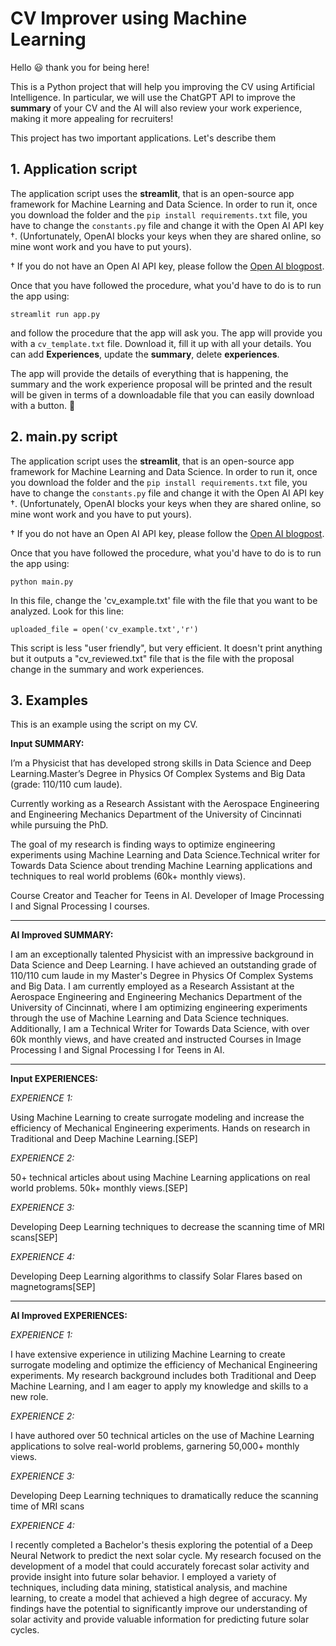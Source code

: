 

# CV Improver using Machine Learning
Hello :smiley: thank you for being here!

This is a Python project that will help you improving the CV using Artificial Intelligence. 
In particular, we will use the ChatGPT API to improve the __summary__ of  your CV and the AI will also review your work experience, making it more appealing for recruiters!

This project has two important applications. 
Let's  describe them

## 1. Application script

The application script uses the __streamlit__, that is an open-source app framework for Machine Learning and Data Science. 
In order to run it, once you download the folder and the ```pip install requirements.txt``` file, you have to change the ```constants.py``` file and change it with the Open AI API key †. (Unfortunately, OpenAI blocks your keys when they are shared online, so mine wont work and you have to put yours).

† If you do not have an Open AI API key, please follow the [Open AI blogpost](https://openai.com/blog/openai-api/).

Once that you have followed the procedure, what you'd have to do is to run the app using:

```streamlit run app.py```

and follow the procedure that the app will ask you. The app will provide you with a ```cv_template.txt``` file. Download it, fill it up with all your details. You can add __Experiences__, update the __summary__, delete __experiences__. 

The app will provide the details of everything that is happening, the summary and the work experience proposal will be printed and the result will be given in terms of a downloadable file that you can easily download with a button. :rocket:

## 2. main.py script

The application script uses the __streamlit__, that is an open-source app framework for Machine Learning and Data Science. 
In order to run it, once you download the folder and the ```pip install requirements.txt``` file, you have to change the ```constants.py``` file and change it with the Open AI API key †. (Unfortunately, OpenAI blocks your keys when they are shared online, so mine wont work and you have to put yours).

† If you do not have an Open AI API key, please follow the [Open AI blogpost](https://openai.com/blog/openai-api/).

Once that you have followed the procedure, what you'd have to do is to run the app using:

```python main.py```

In this file, change the 'cv_example.txt' file with the file that you want to be analyzed. Look for this line:

```uploaded_file = open('cv_example.txt','r')```

This script is less "user friendly", but very efficient. It doesn't print anything but it outputs a "cv_reviewed.txt" file that is the file with the proposal change in the summary and work experiences. 

## 3. Examples

This is an example using the script on my CV.

__Input SUMMARY:__ 

I’m a Physicist that has developed strong skills in Data Science and Deep Learning.Master’s Degree in Physics Of Complex Systems and Big Data (grade: 110/110 cum laude).

Currently working as a Research Assistant with the Aerospace Engineering and Engineering Mechanics Department of the University of Cincinnati while pursuing the PhD. 

The goal of my research is finding ways to optimize engineering experiments using Machine Learning and Data Science.Technical writer for Towards Data Science about trending Machine Learning applications and techniques to real world problems (60k+ monthly views). 

Course Creator and Teacher for Teens in AI. Developer of Image Processing I and Signal Processing I courses.

*** 
__AI Improved SUMMARY:__

I am an exceptionally talented Physicist with an impressive background in Data Science and Deep Learning. I have achieved an outstanding grade of 110/110 cum laude in my Master's Degree in Physics Of Complex Systems and Big Data. I am currently employed as a Research Assistant at the Aerospace Engineering and Engineering Mechanics Department of the University of Cincinnati, where I am optimizing engineering experiments through the use of Machine Learning and Data Science techniques. Additionally, I am a Technical Writer for Towards Data Science, with over 60k monthly views, and have created and instructed Courses in Image Processing I and Signal Processing I for Teens in AI.

***

__Input EXPERIENCES:__ 

_EXPERIENCE 1:_

Using Machine Learning to create surrogate modeling and increase the efficiency of Mechanical Engineering experiments. Hands on research in Traditional and Deep Machine Learning.[SEP]


_EXPERIENCE 2:_

50+ technical articles about using Machine Learning applications on real world problems. 50k+ monthly views.[SEP]

_EXPERIENCE 3:_

Developing Deep Learning techniques to decrease the scanning time of MRI scans[SEP]


_EXPERIENCE 4:_

Developing Deep Learning algorithms to classify Solar Flares based on magnetograms[SEP]

*** 
__AI Improved EXPERIENCES:__

_EXPERIENCE 1:_


I have extensive experience in utilizing Machine Learning to create surrogate modeling and optimize the efficiency of Mechanical Engineering experiments. My research background includes both Traditional and Deep Machine Learning, and I am eager to apply my knowledge and skills to a new role.

_EXPERIENCE 2:_


I have authored over 50 technical articles on the use of Machine Learning applications to solve real-world problems, garnering 50,000+ monthly views.

_EXPERIENCE 3:_


Developing Deep Learning techniques to dramatically reduce the scanning time of MRI scans

_EXPERIENCE 4:_


I recently completed a Bachelor's thesis exploring the potential of a Deep Neural Network to predict the next solar cycle. My research focused on the development of a model that could accurately forecast solar activity and provide insight into future solar behavior. I employed a variety of techniques, including data mining, statistical analysis, and machine learning, to create a model that achieved a high degree of accuracy. My findings have the potential to significantly improve our understanding of solar activity and provide valuable information for predicting future solar cycles.


